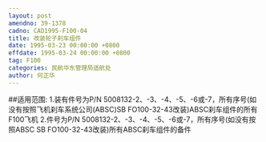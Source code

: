 ```yaml
---
layout: post
amendno: 39-1378
cadno: CAD1995-F100-04
title: 改装轮子刹车组件
date: 1995-03-23 00:00:00 +0800
effdate: 1995-03-24 00:00:00 +0800
tag: F100
categories: 民航华东管理局适航处
author: 何正华
---
```


##适用范围:
1.装有件号为P/N 5008132-2、-3、-4、-5、-6或-7，所有序号(如没有按照飞机刹车系统公司(ABSC)SB FO100-32-43改装)ABSC刹车组件的所有F100飞机
2.件号为P/N
5008132-2、-3、-4、-5、-6或-7，所有序号(如没有按照ABSC SB FO100-32-43改装)所有ABSC刹车组件的备件


